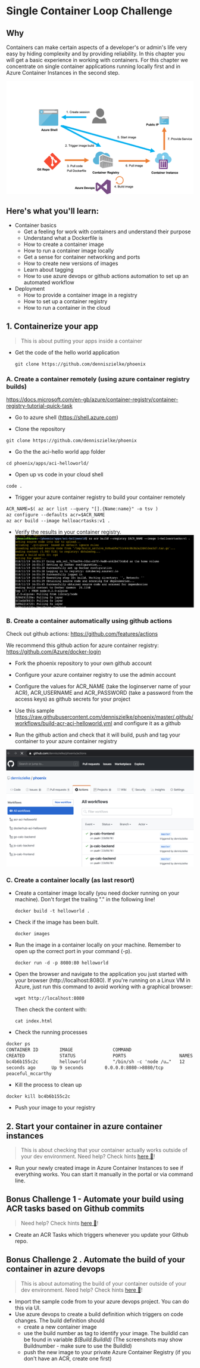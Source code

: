 # Single Container Loop Challenge
## Why
Containers can make certain aspects of a developer's or admin's life very easy by hiding complexity and by providing reliability.
In this chapter you will get a basic experience in working with containers. For this chapter we concentrate on single container applications running locally first and in Azure Container Instances in the second step.

![](/img/challenge1.png)

## Here's what you'll learn: ##
- Container basics
    - Get a feeling for work with containers and understand their purpose
    - Understand what a Dockerfile is
    - How to create a container image
    - How to run a container image locally
    - Get a sense for container networking and ports
    - How to create new versions of images
    - Learn about tagging
    - How to use azure devops or github actions automation to set up an automated workflow
- Deployment
    - How to provide a container image in a registry 
    - How to set up a container registry
    - How to run a container in the cloud


## 1. Containerize your app 
> This is about putting your apps inside a container
- Get the code of the hello world application 
    ``` 
    git clone https://github.com/denniszielke/phoenix
    ```

### A. Create a container remotely (using azure container registry builds) 
https://docs.microsoft.com/en-gb/azure/container-registry/container-registry-tutorial-quick-task 
- Go to azure shell (https://shell.azure.com)

- Clone the repository 
```
git clone https://github.com/denniszielke/phoenix
```
- Go the the aci-hello world app folder
```
cd phoenix/apps/aci-helloworld/
```
- Open up vs code in your cloud shell
```
code .
```
- Trigger your azure container registry to build your container remotely
```
ACR_NAME=$( az acr list --query "[].{Name:name}" -o tsv )
az configure --defaults acr=$ACR_NAME
az acr build --image helloacrtasks:v1 .
```
- Verify the results in your container registry.
![](/img/acr-remote-build.png)

### B. Create a container automatically using github actions
Check out github actions: https://github.com/features/actions

We recommend this github action for azure container registry: https://github.com/Azure/docker-login

- Fork the phoenix repository to your own github account

- Configure your azure container registry to use the admin account

- Configure the values for ACR_NAME (take the loginserver name of your ACR), ACR_USERNAME and ACR_PASSWORD (take a password from the access keys) as github secrets for your project

- Use this sample https://raw.githubusercontent.com/denniszielke/phoenix/master/.github/workflows/build-acr-aci-helloworld.yml and configure it as a github 

- Run the github action and check that it will build, push and tag your container to your azure container registry

![](/img/githubactions.png)

### C. Create a container locally (as last resort)
- Create a container image locally (you need docker running on your machine). Don't forget the trailing "." in the following line!
    ```
    docker build -t helloworld .
    ```
- Check if the image has been built.
    ```
    docker images
    ```
- Run the image in a container locally on your machine. Remember to open up the correct port in your command (-p).
    ```
    docker run -d -p 8080:80 helloworld
    ```
- Open the browser and navigate to the application you just started with your browser (http://localhost:8080). If you're running on a Linux VM in Azure, just run this command to avoid working with a graphical browser:
    ```
    wget http://localhost:8080
    ```
    Then check the content with:
    ```
    cat index.html
    ```
- Check the running processes
```
docker ps
CONTAINER ID        IMAGE               COMMAND                  CREATED             STATUS              PORTS                    NAMES
bc4b6b155c2c        helloworld          "/bin/sh -c 'node /u…"   12 seconds ago      Up 9 seconds        0.0.0.0:8080->8080/tcp   peaceful_mccarthy
```
- Kill the process to clean up
```
docker kill bc4b6b155c2c
```
- Push your image to your registry

## 2. Start your container in azure container instances
> This is about checking that your container actually works outside of your dev environment. 
> Need help? Check hints [here :blue_book:](hints/deploy_to_aci.md)!
- Run your newly created image in Azure Container Instances to see if everything works. You can start it manually in the portal or via command line.

    
## Bonus Challenge 1 - Automate your build using ACR tasks based on Github commits
> Need help? Check hints [here :blue_book:](https://github.com/denniszielke/phoenix/blob/master/hints/acr_task_github_trigger.md)!
- Create an ACR Tasks which triggers whenever you update your Github repo.

## Bonus Challenge 2 . Automate the build of your container in azure devops
> This is about automating the build of your container outside of your dev environment.
> Need help? Check hints [here :blue_book:](hints/automate_container_build.md)!
- Import the sample code from to your azure devops project. You can do this via UI. 
- Use azure devops to create a build definition which triggers on code changes. The build definition should 
    - create a new container image     
    - use the build number as tag to identify your image. The buildId can be found in variable *$(Build.BuildId)*  (The screenshots may show Buildnumber - make sure to use the BuildId)
    - push the new image to your private Azure Container Registry (if you don't have an ACR, create one first)

